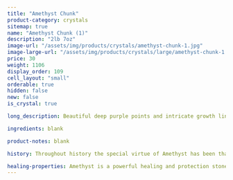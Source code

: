 ```yaml
---
title: "Amethyst Chunk"
product-category: crystals
sitemap: true
name: "Amethyst Chunk (1)"
description: "2lb 7oz"
image-url: "/assets/img/products/crystals/amethyst-chunk-1.jpg"
image-large-url: "/assets/img/products/crystals/large/amethyst-chunk-1.jpg"
price: 30
weight: 1106
display_order: 109
cell_layout: "small"
orderable: true
hidden: false
new: false
is_crystal: true

long_description: Beautiful deep purple points and intricate growth lines. Features hidden rainbows airy phantoms in the points as well as calcite growth.

ingredients: blank

product-notes: blank

history: Throughout history the special virtue of Amethyst has been that of preventing drunkenness and overindulgence. Ancient Greeks and Romans routinely studded their goblets with Amethyst believing wine drunk from an Amethyst cup was powerless to intoxicate, and a stone worn on the body, especially at the navel, had a sobering effect, not only for inebriation but in over-zealousness in passion. Catholic bishops also wore Amethyst in a ring to protect from mystical intoxication. Kissing the ring kept others from similar mystical intoxication and kept them grounded in spiritual thought.

healing-properties: Amethyst is a powerful healing and protection stone. It is the February birthstone and is associated to the crown chakra, providing protection against psychic attack, enhancing psychic abilities, calming and stimulating the mind, and nourishing the spirit. For this reason amethyst has been historically used as a remedy for nightmares and insomnia, as well as to aid meditative focus.
---
```

